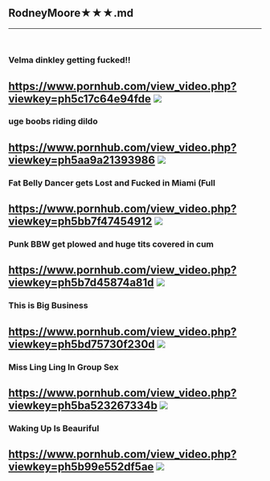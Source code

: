 ## RodneyMoore★★★.md
---
### 

![]()
---
### Velma dinkley getting fucked!!
https://www.pornhub.com/view_video.php?viewkey=ph5c17c64e94fde
![](https://ci.phncdn.com/videos/201812/17/197183231/original/(m=ecuKGgaaaa)(mh=MYM0-iQW5iD7Y3b1)13.jpg)
---
### uge boobs riding dildo
https://www.pornhub.com/view_video.php?viewkey=ph5aa9a21393986
![](https://di.phncdn.com/videos/201803/14/158158582/original/(m=ecuKGgaaaa)(mh=Q8uEqulcM0i--Tsn)9.jpg)
---
### Fat Belly Dancer gets Lost and Fucked in Miami (Full
https://www.pornhub.com/view_video.php?viewkey=ph5bb7f47454912
![](https://di.phncdn.com/videos/201810/05/186211421/original/(m=ecuKGgaaaa)(mh=Uxg_43sR2M5Dam_F)5.jpg)
---
### Punk BBW get plowed and huge tits covered in cum
https://www.pornhub.com/view_video.php?viewkey=ph5b7d45874a81d
![](https://di.phncdn.com/videos/201808/22/179663891/original/(m=ecuKGgaaaa)(mh=_6Ar-CiOFe7ln47L)6.jpg)
---
### This is Big Business
https://www.pornhub.com/view_video.php?viewkey=ph5bd75730f230d
![](https://di.phncdn.com/videos/201810/29/189678211/original/(m=ecuKGgaaaa)(mh=LGi14_VufieIUCof)4.jpg)
---
### Miss Ling Ling In Group Sex
https://www.pornhub.com/view_video.php?viewkey=ph5ba523267334b
![](https://di.phncdn.com/videos/201809/21/183975841/original/(m=ecuKGgaaaa)(mh=E0h7w0J-qOElGlhD)15.jpg)
---
### Waking Up Is Beauriful
https://www.pornhub.com/view_video.php?viewkey=ph5b99e552df5ae
![](https://di.phncdn.com/videos/201809/13/182690151/original/(m=ecuKGgaaaa)(mh=e5R9knGOeGWZb9Mn)15.jpg)
---
